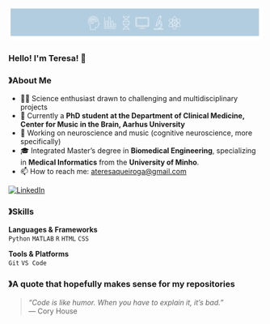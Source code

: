 <p align="center">
  <img src="./cropped_cover_page2.png" alt="Cover Image" width="850"/>
</p>

### Hello! I'm Teresa! 👋
### 》About Me
- 👩‍💻 Science enthusiast drawn to challenging and multidisciplinary projects
- 🏢 Currently a **PhD student at the Department of Clinical Medicine, Center for Music in the Brain, Aarhus University**
- 🧠 Working on neuroscience and music (cognitive neuroscience, more specifically)
- 🎓 Integrated Master’s degree in **Biomedical Engineering**, specializing in **Medical Informatics** from the **University of Minho**.
- 📫 How to reach me: ateresaqueiroga@gmail.com
  
[![LinkedIn](https://img.shields.io/badge/LinkedIn-Profile-blue?style=flat&logo=linkedin)](https://linkedin.com/in/ateresaqueiroga)  

### 》Skills
**Languages & Frameworks**  
`Python` `MATLAB` `R` `HTML` `CSS`

**Tools & Platforms**  
`Git` `VS Code`    

### 》A quote that hopefully makes sense for my repositories
> *“Code is like humor. When you have to explain it, it’s bad.”*  
> — Cory House
